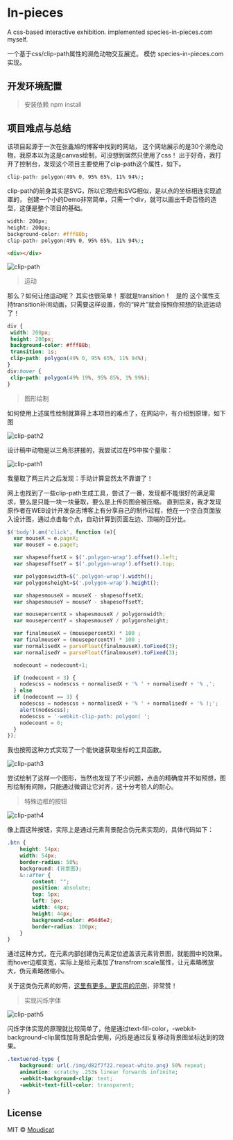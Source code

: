 # In-pieces
A css-based interactive exhibition. implemented species-in-pieces.com myself.

一个基于css/clip-path属性的濒危动物交互展览。 模仿 species-in-pieces.com 实现。
 
 ## 开发环境配置
> 安装依赖  npm install

## 项目难点与总结
该项目起源于一次在张鑫旭的博客中找到的网站， 这个网站展示的是30个濒危动物，我原本以为这是canvas绘制，可没想到居然只使用了css！
出于好奇，我打开了控制台，发现这个项目主要使用了clip-path这个属性，如下。
```css
clip-path: polygon(49% 0, 95% 65%, 11% 94%);
```
clip-path的前身其实是SVG，所以它理应和SVG相似，是以点的坐标相连实现遮罩的， 创建一个小的Demo非常简单，只需一个div，就可以画出千奇百怪的造型，这便是整个项目的基础。
```css
width: 200px;
height: 200px;
background-color: #fff88b;
clip-path: polygon(49% 0, 95% 65%, 11% 94%);
```
```html
<div></div>
```
![clip-path](https://moudicat-data.oss-cn-beijing.aliyuncs.com/cdn/2017/03/NQB5VSR2B8HFXLNUO6.png)

> 运动

那么？如何让他运动呢？ 其实也很简单！ 那就是transition！  
是的 这个属性支持transition补间动画，只需要这样设置，你的“碎片”就会按照你预想的轨迹运动了！
```css
div {
 width: 200px;
 height: 200px;
 background-color: #fff88b;
 transition: 1s;
 clip-path: polygon(49% 0, 95% 65%, 11% 94%);
}
div:hover {
 clip-path: polygon(49% 19%, 95% 85%, 1% 99%);
}
```
> 图形绘制

如何使用上述属性绘制就算得上本项目的难点了，在网站中，有介绍到原理，如下图

![clip-path2](https://moudicat-data.oss-cn-beijing.aliyuncs.com/cdn/2017/03/polygon-demo-1.png)

设计稿中动物是以三角形拼接的，我尝试过在PS中挨个量取：

![clip-path1](https://moudicat-data.oss-cn-beijing.aliyuncs.com/cdn/2017/03/psin.png)

我量取了两三片之后发现：手动计算显然太不靠谱了！  

网上也找到了一些clip-path生成工具，尝试了一番，发现都不能很好的满足需求，要么是只能一块一块量取，要么是上传的图会被压缩。
直到后来，我才发现原作者在WEB设计开发杂志博客上有分享自己的制作过程，他在一个空白页面放入设计图，通过点击每个点，自动计算到页面左边、顶端的百分比。

```javascript
$('body').on('click', function (e){
  var mouseX = e.pageX;
  var mouseY = e.pageY;

  var shapesoffsetX = $('.polygon-wrap').offset().left;
  var shapesoffsetY = $('.polygon-wrap').offset().top;

  var polygonswidth=$('.polygon-wrap').width();
  var polygonsheight=$('.polygon-wrap').height();

  var shapesmouseX = mouseX - shapesoffsetX;
  var shapesmouseY = mouseY - shapesoffsetY;

  var mousepercentX = shapesmouseX / polygonswidth;
  var mousepercentY = shapesmouseY / polygonsheight;

  var finalmouseX = (mousepercentX) * 100 ;
  var finalmouseY = (mousepercentY) * 100 ;
  var normalisedX = parseFloat(finalmouseX).toFixed(3);
  var normalisedY = parseFloat(finalmouseY).toFixed(3);

  nodecount = nodecount+1;

  if (nodecount < 3) {
    nodescss = nodescss + normalisedX + '% ' + normalisedY + '% ,';
  } else  
  if (nodecount == 3) {
    nodescss = nodescss + normalisedX + '% ' + normalisedY + '% );';
    alert(nodescss);
    nodescss = '-webkit-clip-path: polygon( ';
    nodecount = 0;
  }   
});
```

我也按照这种方式实现了一个能快速获取坐标的工具函数。

![clip-path3](https://moudicat-data.oss-cn-beijing.aliyuncs.com/cdn/2017/03/piecesclick.png)

尝试绘制了这样一个图形，当然也发现了不少问题，点击的精确度并不如预想，图形绘制有间隙，只能通过微调让它对齐，这十分考验人的耐心。

> 特殊边框的按钮

![clip-path4](https://moudicat-data.oss-cn-beijing.aliyuncs.com/cdn/2017/03/R@U5W6FIJDOHB79.png)

像上面这种按钮，实际上是通过元素背景配合伪元素实现的，具体代码如下：

```css
.btn {
    height: 54px;
    width: 54px;
    border-radius: 50%;
    background: (背景图);
    &::after {
        content: "";
        position: absolute;
        top: 5px;
        left: 5px;
        width: 44px;
        height: 44px;
        background-color: #64d6e2;
        border-radius: 100px;
    }
}
```

通过这种方式，在元素内部创建伪元素定位遮盖该元素背景图，就能图中的效果。 而hover边框变宽，实际上是给元素加了transfrom:scale属性，让元素略微放大，伪元素略微缩小。

关于这类伪元素的妙用，[这里有更多，更实用的示例](https://tympanus.net/Development/HoverEffectIdeas/index.html)，非常赞！

> 实现闪烁字体

![clip-path5](https://moudicat-data.oss-cn-beijing.aliyuncs.com/cdn/2017/03/@3H@YEMJ10RIYWUU9.png)

闪烁字体实现的原理就比较简单了，他是通过text-fill-color，-webkit-background-clip属性加背景配合使用，闪烁是通过反复移动背景图坐标达到的效果。

```css
.textuered-type {
    background: url(./img/d82f7f22.repeat-white.png) 50% repeat;
    animation: scratchy .253s linear forwards infinite;
    -webkit-background-clip: text;
    -webkit-text-fill-color: transparent;
}
```
## License
MIT &copy; [Moudicat](https://github.com/moudicat)
